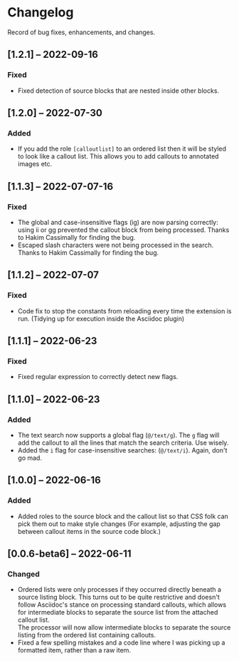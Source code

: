 # Changelog

Record of bug fixes, enhancements, and changes.

## [1.2.1] – 2022-09-16

### Fixed
- Fixed detection of source blocks that are nested inside other blocks.

## [1.2.0] – 2022-07-30

### Added
- If you add the role `[calloutlist]` to an ordered list then it will be styled to look like a callout list. This allows you to add callouts to annotated images etc. 

## [1.1.3] – 2022-07-07-16

### Fixed
- The global and case-insensitive flags (ig) are now parsing correctly: using ii or gg prevented the callout block from being processed. Thanks to Hakim Cassimally for finding the bug.
- Escaped slash characters were not being processed in the search.  Thanks to Hakim Cassimally for finding the bug.

## [1.1.2] – 2022-07-07

### Fixed
- Code fix to stop the constants from reloading every time the extension is run. (Tidying up for execution inside the Asciidoc plugin)

## [1.1.1] – 2022-06-23

### Fixed
- Fixed regular expression to correctly detect new flags.

## [1.1.0] – 2022-06-23

### Added
- The text search now supports a global flag (`@/text/g`). The `g` flag will add the callout to all the lines that match the search criteria. Use wisely.
- Added the `i` flag for case-insensitive searches: (`@/text/i`). Again, don't go mad.

## [1.0.0] – 2022-06-16

### Added
- Added roles to the source block and the callout list so that CSS folk can pick them out to make style changes (For example, adjusting the gap between callout items in the source code block.)

## [0.0.6-beta6] – 2022-06-11

### Changed

- Ordered lists were only processes if they occurred directly beneath a source listing block. This turns out to be quite restrictive and doesn't follow Asciidoc's stance on processing standard callouts, which allows for intermediate blocks to separate the source list from the attached callout list.\
  The processor will now allow intermediate blocks to separate the source listing from the ordered list containing callouts.
- Fixed a few spelling mistakes and a code line where I was picking up a formatted item, rather than a raw item.

